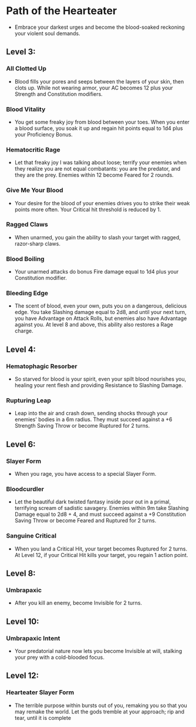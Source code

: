 # Path of the Hearteater
- Embrace your darkest urges and become the blood-soaked reckoning your violent soul demands.


## Level 3:
### All Clotted Up
- Blood fills your pores and seeps between the layers of your skin, then clots up. While not wearing armor, your AC becomes 12 plus your Strength and Constitution modifiers.

### Blood Vitality
- You get some freaky joy from blood between your toes. When you enter a blood surface, you soak it up and regain hit points equal to 1d4 plus your Proficiency Bonus.

### Hematocritic Rage
- Let that freaky joy I was talking about loose; terrify your enemies when they realize you are not equal combatants: you are the predator, and they are the prey. Enemies within 12 become Feared for 2 rounds.

### Give Me Your Blood
- Your desire for the blood of your enemies drives you to strike their weak points more often. Your Critical hit threshold is reduced by 1.

### Ragged Claws
- When unarmed, you gain the ability to slash your target with ragged, razor-sharp claws.

### Blood Boiling
- Your unarmed attacks do bonus Fire damage equal to 1d4 plus your Constitution modifier.

### Bleeding Edge
- The scent of blood, even your own, puts you on a dangerous, delicious edge. You take Slashing damage equal to 2d8, and until your next turn, you have Advantage on Attack Rolls, but enemies also have Advantage against you. At level 8 and above, this ability also restores a Rage charge.


## Level 4:
### Hematophagic Resorber
- So starved for blood is your spirit, even your spilt blood nourishes you, healing your rent flesh and providing Resistance to Slashing Damage.

### Rupturing Leap
- Leap into the air and crash down, sending shocks through your enemies' bodies in a 6m radius. They must succeed against a +6 Strength Saving Throw or become Ruptured for 2 turns.


## Level 6:
### Slayer Form
- When you rage, you have access to a special Slayer Form.

### Bloodcurdler
- Let the beautiful dark twisted fantasy inside pour out in a primal, terrifying scream of sadistic savagery. Enemies within 9m take Slashing Damage equal to 2d8 + 4, and must succeed against a +9 Constitution Saving Throw or become Feared and Ruptured for 2 turns.

### Sanguine Critical
- When you land a Critical Hit, your target becomes Ruptured for 2 turns. At Level 12, if your Critical Hit kills your target, you regain 1 action point.


## Level 8:
### Umbrapaxic
- After you kill an enemy, become Invisible for 2 turns.


## Level 10:
### Umbrapaxic Intent
- Your predatorial nature now lets you become Invisible at will, stalking your prey with a cold-blooded focus.


## Level 12: 
### Hearteater Slayer Form
- The terrible purpose within bursts out of you, remaking you so that you may remake the world. Let the gods tremble at your approach; rip and tear, until it is complete
